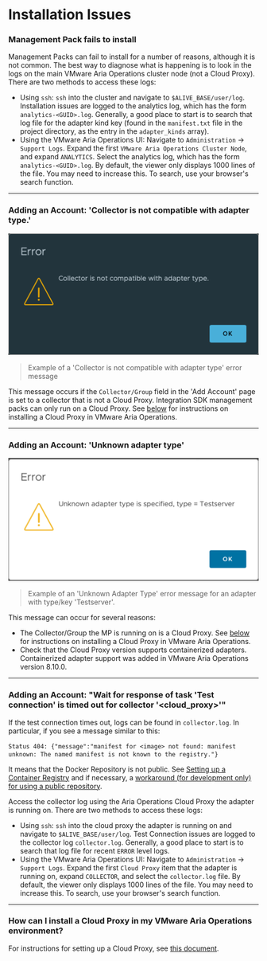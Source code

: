# Installation Issues

### Management Pack fails to install
Management Packs can fail to install for a number of reasons, although it is not common. 
The best way to diagnose what is happening is to look in the logs on the main VMware 
Aria Operations cluster node (not a Cloud Proxy). There are two methods to access these 
logs:
  * Using `ssh`: `ssh` into the cluster and navigate to `$ALIVE_BASE/user/log`. 
    Installation issues are logged to the analytics log, which has the form 
    `analytics-<GUID>.log`. Generally, a good place to start is to search that log file 
    for the adapter kind key (found in the `manifest.txt` file in the project directory, 
    as the entry in the `adapter_kinds` array).
  * Using the VMware Aria Operations UI: Navigate to `Administration` &rarr; 
    `Support Logs`. Expand the first `VMware Aria Operations Cluster Node`, and expand 
    `ANALYTICS`. Select the analytics log, which has the form `analytics-<GUID>.log`. 
    By default, the viewer only displays 1000 lines of the file. You may need to 
    increase this. To search, use your browser's search function.

---
### Adding an Account: 'Collector is not compatible with adapter type.'
![Example of a 'Collector is not compatible with adapter type' error message](../images/not_compatible.png)
> Example of a 'Collector is not compatible with adapter type' error message
> 
This message occurs if the `Collector/Group` field in the 'Add Account' page is set to a collector that is not a Cloud Proxy.
Integration SDK management packs can only run on a Cloud Proxy. See [below](#how-can-i-install-a-cloud-proxy-in-my-vmware-aria-operations-environment)
for instructions on installing a Cloud Proxy in VMware Aria Operations.

---
### Adding an Account: 'Unknown adapter type'

![Example of an 'Unknown Adapter Type' error message for an adapter with type/key 'Testserver'](../images/unknown_adapter_type.png)
> Example of an 'Unknown Adapter Type' error message for an adapter with type/key 'Testserver'.

This message can occur for several reasons:
- The Collector/Group the MP is running on is a Cloud Proxy. See [below](#how-can-i-install-a-cloud-proxy-in-my-vmware-aria-operations-environment)
  for instructions on installing a Cloud Proxy in VMware Aria Operations.
- Check that the Cloud Proxy version supports containerized adapters. Containerized adapter
  support was added in VMware Aria Operations version 8.10.0.

---
### Adding an Account: "Wait for response of task 'Test connection' is timed out for collector '<cloud_proxy>'"

If the test connection times out, logs can be found in `collector.log`. In particular, if you see a message similar to this:
```
Status 404: {"message":"manifest for <image> not found: manifest unknown: The named manifest is not known to the registry."}
```
It means that the Docker Repository is not public. See 
[Setting up a Container Registry](container_registries.md#how-can-i-setup-a-container-registry-for-my-project) and if necessary,
a [workaround (for development only) for using a public repository](container_registries.md#i-cant-use-a-public-repository-are-there-any-options).

Access the collector log using the Aria Operations Cloud Proxy the adapter is running on. 
There are two methods to access these logs:
* Using `ssh`: `ssh` into the cloud proxy the adapter is running on and navigate to 
  `$ALIVE_BASE/user/log`. Test Connection issues are logged to the collector log 
  `collector.log`. Generally, a good place to start is to search that log file
  for recent `ERROR` level logs.
* Using the VMware Aria Operations UI: Navigate to `Administration` &rarr;
  `Support Logs`. Expand the first `Cloud Proxy` item that the adapter is running on, 
  expand `COLLECTOR`, and select the `collector.log` file. By default, the viewer only 
  displays 1000 lines of the file. You may need to increase this. To search, use your 
  browser's search function.

---
### How can I install a Cloud Proxy in my VMware Aria Operations environment?

For instructions for setting up a Cloud Proxy, see
[this document](https://docs.vmware.com/en/VMware-Aria-Operations/8.12/Configuring-Operations/GUID-7C52B725-4675-4A58-A0AF-6246AEFA45CD.html).
